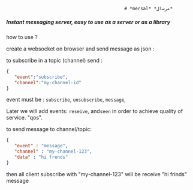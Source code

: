                                                 # *mersal* *مرسال* 
##### Instant messaging server, easy to use as a server or as a library

   
how to use ?

create a websocket on browser and send message as json :

to subscribe in a topic (channel) send :
```json
{
   "event":"subscribe",
   "channel":"my-channel-id"
}
```
event must be : ```subscribe```, ```unsubscribe```, ```message```,

Later we will add events:  ```reseive```, and```seen``` in order to achieve  quality of service. "qos".

to send message to channel/topic:
```json
{
   "event" : "message",
   "channel" : "my-channel-123",
   "data" : "hi frends"
}
```

then all client subscribe with "my-channel-123" will be receive "hi frinds" message

